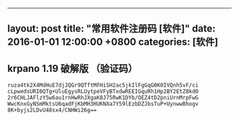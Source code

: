 
---
layout: post
title:  "常用软件注册码 [软件]"
date:   2016-01-01 12:00:00 +0800
categories: [软件]
---



## krpano 1.19 破解版 （验证码）

```
ruza4tk2X4MdHuE7djJQGr9QTftMFHiSH2ac5jkIlFgGqG0K0IVQnh5vF/ci
cLpwedsURI0QTg+UluEgysRLUytpeVFyBTxdwREEIGquRh1Hp2BY2EtZ8kdO
2r6CHLJAFlzY5w6au1rnHwRhJXgaK8J75RwK1DYb/OEZ4tD2pniUrnMrpFwG
WwcKnxGyNSmMktsU6qadFjKbMH3HUKNXa7Y59lEzbDZJbsTuP+UynwwBhogv
8K+byjs2LDvU48sx4/CNHWi26g==
```
